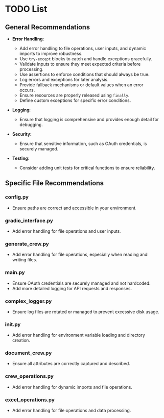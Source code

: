 # TODO List

## General Recommendations

- **Error Handling**: 
  - Add error handling to file operations, user inputs, and dynamic imports to improve robustness.
  - Use `try-except` blocks to catch and handle exceptions gracefully.
  - Validate inputs to ensure they meet expected criteria before processing.
  - Use assertions to enforce conditions that should always be true.
  - Log errors and exceptions for later analysis.
  - Provide fallback mechanisms or default values when an error occurs.
  - Ensure resources are properly released using `finally`.
  - Define custom exceptions for specific error conditions.

- **Logging**: 
  - Ensure that logging is comprehensive and provides enough detail for debugging.

- **Security**: 
  - Ensure that sensitive information, such as OAuth credentials, is securely managed.

- **Testing**: 
  - Consider adding unit tests for critical functions to ensure reliability.

## Specific File Recommendations

### config.py
- Ensure paths are correct and accessible in your environment.

### gradio_interface.py
- Add error handling for file operations and user inputs.

### generate_crew.py
- Add error handling for file operations, especially when reading and writing files.

### main.py
- Ensure OAuth credentials are securely managed and not hardcoded.
- Add more detailed logging for API requests and responses.

### complex_logger.py
- Ensure log files are rotated or managed to prevent excessive disk usage.

### init.py
- Add error handling for environment variable loading and directory creation.

### document_crew.py
- Ensure all attributes are correctly captured and described.

### crew_operations.py
- Add error handling for dynamic imports and file operations.

### excel_operations.py
- Add error handling for file operations and data processing.
